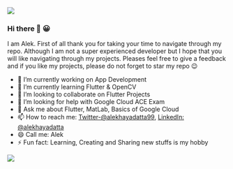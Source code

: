 <img src ="https://mainvibes.com/wp-content/uploads/2020/05/PROGRAMMER.jpg ">

### Hi there 👋 :grinning:

I am Alek. First of all thank you for taking your time to navigate through my repo. Although I am not a super experienced developer but I hope that you will like navigating through my projects. Pleases feel free to give a feedback and if you like my projects, please do not forget to star my repo :wink:

- 🔭 I’m currently working on App Development
- 🌱 I’m currently learning Flutter & OpenCV
- 👯 I’m looking to collaborate on Flutter Projects
- 🤔 I’m looking for help with Google Cloud ACE Exam
- 💬 Ask me about Flutter, MatLab, Basics of Google Cloud
- 📫 How to reach me: 
[Twitter-@alekhayadatta99](https://twitter.com/alekhayadatta99), [LinkedIn: @alekhayadatta](https://www.linkedin.com/in/alekhayadatta/)
- 😄 Call me: Alek
- ⚡ Fun fact: Learning, Creating and Sharing new stuffs is my hobby

<img src ="https://github-readme-stats.vercel.app/api?username=alekhaya99&&show_icons=true&title_color=ffffff&icon_color=bb2acf&text_color=daf7dc&bg_color=4A306D ">
